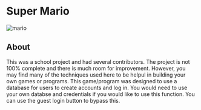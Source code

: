 # Super Mario  
![mario](https://user-images.githubusercontent.com/22214754/63419552-e29fcb80-c3b9-11e9-8cc6-0eedf2d8704d.PNG)  
  
## About
This was a school project and had several contributors. The project is not 100% complete and there is much room for improvement. However, you may find many of the techniques used here to be helpul in building your own games or programs. This game/program was designed to use a database for users to create accounts and log in. You would need to use your own databse and credentials if you would like to use this function. You can use the guest login button to bypass this. 

